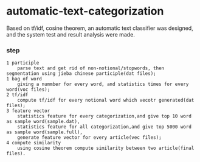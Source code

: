 # automatic-text-categorization
Based on tf/idf, cosine theorem, an automatic text classifier was designed, and the system test and result analysis were made.
### step
	1 participle
		parse text and get rid of non-notional/stopwords, then segmentation using jieba chinese participle(dat files);
	1 bag of word
		giving a nummber for every word, and statistics times for every word(voc files); 
    2 tf/idf
		compute tf/idf for every notional word which vecotr generated(dat files);
	3 feature vector	
		statistics feature for every categorization,and give top 10 word as sample word(sample.dat),
		statistics feature for all categorization,and give top 5000 word as sample word(sample.full),
		generate feature vector for every article(vec files);	
	4 compute similarity
		using cosine theorem compute similarity between two article(final files).
	


